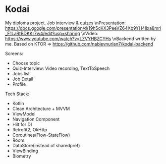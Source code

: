 # Kodai
My diploma project. Job interview &amp; quizes
\nPresentation: https://docs.google.com/presentation/d/19h5cKX3PeeVZ64Xb9YH4llxa8mrl_F1LaRtBDKKr7w4/edit?usp=sharing
\nVideo: https://www.youtube.com/watch?v=LZVYHBZCYHs
\nBackend written by me. Based on KTOR => https://github.com/nabievnurlan7/kodai-backend

Screens:
- Choose topic
- Quiz-Interview: Video recording, TextToSpeech
- Jobs list
- Job Detail
- Profile

Tech Stack:
- Kotlin
- Clean Architecture + MVVM
- ViewModel
- Navigation Component
- Hilt for DI
- Retrofit2, OkHttp
- Coroutines(Flow-StateFlow)
- Room
- DataStore(instead of sharedpref)
- ViewBinding
- Biometry